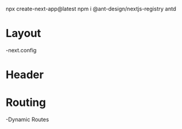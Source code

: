 npx create-next-app@latest
npm i @ant-design/nextjs-registry antd

# Layout
-next.config

# Header 

# Routing 
-Dynamic Routes
